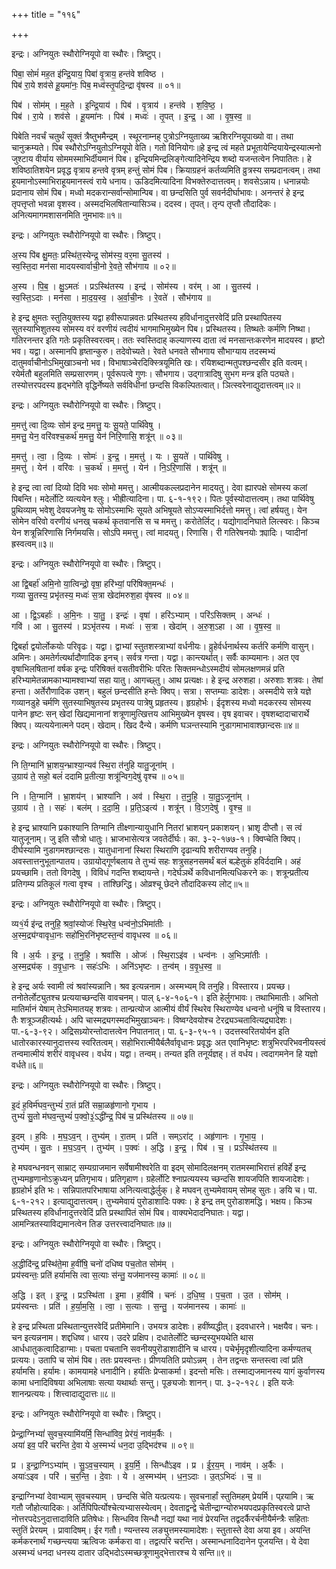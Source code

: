 +++
title = "११६"

+++


इन्द्रः। अग्नियुतः स्थौरोग्नियूपो वा स्थौरः। त्रिष्टुप्।

पिबा॒ सोमं॑ मह॒त इ॑न्द्रि॒याय॒ पिबा॑ वृ॒त्राय॒ हन्त॑वे शविष्ठ ।  
पिब॑ रा॒ये शव॑से हू॒यमा॑नः॒ पिब॒ मध्व॑स्तृ॒पदि॒न्द्रा वृ॑षस्व ॥ ०१॥

पिब॑ । सोम॑म् । म॒ह॒ते । इ॒न्द्रि॒याय॑ । पिब॑ । वृ॒त्राय॑ । हन्त॑वे । श॒वि॒ष्ठ॒ ।  
पिब॑ । रा॒ये । शव॑से । हू॒यमा॑नः । पिब॑ । मध्वः॑ । तृ॒पत् । इ॒न्द्र॒ । आ । वृ॒ष॒स्व॒ ॥

पिबेति नवर्चं चतुर्थं सूक्तं त्रैष्तुभमैन्द्रम् । स्थूरनाम्नह् पुत्रोऽग्नियुताख्य ऋशिरग्नियूपाख्यो वा। तथा चानुक्रम्यते। पिब स्थौरोऽग्नियुतोऽग्नियूपो वेति। गतो विनियोगः॥हे इन्द्र त्वं महते प्रभूतायेन्दियायेन्द्रस्यात्मनो जुश्टाय वीर्याय सोममस्माभिर्दीयमानं पिब। इन्द्रियमिन्द्रलिङ्गेत्यादिनेन्द्रिय शब्दो यजन्तत्वेन निपातितः। हे शविष्ठातिशयेन प्रवृद्ध वृत्राय हन्तवे वृत्रम् हन्तुं सोमं पिब। क्रियाग्रहनं कर्तव्यमिति व्रुत्रस्य सम्प्रदानत्वम्। तथा हूयमानोऽस्माभिराहूयमानस्त्वं राये धनाय। ऊडिदमित्यादिना विभक्तेरुदात्तत्वम्। शवसेऽन्नाय। धनान्नयोः प्रदानाय सोमं पिब। मध्वो मदकरान्सर्वान्सोमान्पिब। वा छन्दसिति पुर्व सवर्नदीर्घाभावः। अनन्तरं हे इन्द्र तृपत्तृप्तो भवन्ना वृशस्व। अस्मदभिलषितान्यासिञ्च। ददस्व। तृपत्। तृन्प तृप्तौ तौदादिकः। अनित्यमागमशासनमिति नुमभावः॥१॥

इन्द्रः। अग्नियुतः स्थौरोग्नियूपो वा स्थौरः। त्रिष्टुप्।

अ॒स्य पि॑ब क्षु॒मतः॒ प्रस्थि॑त॒स्येन्द्र॒ सोम॑स्य॒ वर॒मा सु॒तस्य॑ ।  
स्व॒स्ति॒दा मन॑सा मादयस्वार्वाची॒नो रे॒वते॒ सौभ॑गाय ॥ ०२॥

अ॒स्य । पि॒ब॒ । क्षु॒ऽमतः॑ । प्रऽस्थि॑तस्य । इन्द्र॑ । सोम॑स्य । वर॑म् । आ । सु॒तस्य॑ ।  
स्व॒स्ति॒ऽदाः । मन॑सा । मा॒द॒य॒स्व॒ । अ॒र्वा॒ची॒नः । रे॒वते॑ । सौभ॑गाय ॥

हे इन्द्र क्षुमतः स्तुतियुक्तस्य यद्वा हवीरूपान्नवतः प्रस्थितस्य हविर्धानादुत्तरवेदिं प्रति प्रस्थापितस्य सुतस्याभिशुतस्य सोमस्य वरं वरणीयं त्वदीयं भागमाभिमुख्येन पिब। प्रस्थितस्य। तिष्थतेः कर्मणि निष्था। गतिरनन्तर इति गतेः प्रकृतिस्वरत्वम्। ततः स्वस्तिदाह् कल्याणस्य दाता त्वं मनसान्तःकरणेन मादयस्व। हृष्टो भव। यद्वा। अस्मानपि हृष्तान्कुरु। तदेवोच्यते। रेवते धनवते सौभगाय सौभाग्याय तदस्मभ्यं दातुमर्वाचीनोऽभिमुखाञ्चनो भव। विभाषाञ्चेरदिक्स्त्रियूमिति खः। रयिशब्दान्मतुपश्छन्दसीर इति वत्वम्। रयेर्मतौ बहुलमिति सम्प्रसारणम्। पूर्वरूपत्वे गुणः। सौभगाय। उद्गात्रादिषु सुभग मन्त्र इति पठ्यते। तस्योत्तरपदस्य हृद्भगेति वृद्धिर्नेष्यते सर्वविधीनां छन्दसि विकल्पितत्वात्। ञित्स्वरेनाद्युदात्तत्वम्॥२॥

इन्द्रः। अग्नियुतः स्थौरोग्नियूपो वा स्थौरः। त्रिष्टुप्।

म॒मत्तु॑ त्वा दि॒व्यः सोम॑ इन्द्र म॒मत्तु॒ यः सू॒यते॒ पार्थि॑वेषु ।  
म॒मत्तु॒ येन॒ वरि॑वश्च॒कर्थ॑ म॒मत्तु॒ येन॑ निरि॒णासि॒ शत्रू॑न् ॥ ०३॥

म॒मत्तु॑ । त्वा॒ । दि॒व्यः । सोमः॑ । इ॒न्द्र॒ । म॒मत्तु॑ । यः । सू॒यते॑ । पार्थि॑वेषु ।  
म॒मत्तु॑ । येन॑ । वरि॑वः । च॒कर्थ॑ । म॒मत्तु॑ । येन॑ । नि॒ऽरि॒णासि॑ । शत्रू॑न् ॥

हे इन्द्र त्वा त्वां दिव्यो दिवि भवः सोमो ममत्तु। आत्मीयकल्लप्रदानेन मादयतु। देवा ह्यारपक्षे सोमस्य कलां पिबन्ति। मदेर्लोटि व्यत्ययेन श्लुः। भीह्रीत्यादिना। पा. ६-१-१९२। पितः पूर्वस्योदात्तत्वम्। तथा पार्थिवेषु प्रुथिव्याम् भवेशु देवयजनेषु यः सोमोऽस्माभिः सूयते अभिषूयते सोऽप्यस्माभिर्दत्तो ममत्तु। त्वां हर्षयतु। येन सोमेन वरिवो वरणीयं धनख् चकर्थ कृतवानसि स च ममत्तु। करोतेर्लिट्। यद्योगादनिघाते लित्स्वरः। किञ्च येन शत्रून्निरिणासि निर्गमयसि। सोऽपि ममत्तु। त्वां मादयतु। रिणासि। री गतिरेषनयोः क्र्यादिः। प्वादीनां ह्रस्वत्वम्॥३॥

इन्द्रः। अग्नियुतः स्थौरोग्नियूपो वा स्थौरः। त्रिष्टुप्।

आ द्वि॒बर्हा॑ अमि॒नो या॒त्विन्द्रो॒ वृषा॒ हरि॑भ्यां॒ परि॑षिक्त॒मन्धः॑ ।  
गव्या सु॒तस्य॒ प्रभृ॑तस्य॒ मध्वः॑ स॒त्रा खेदा॑मरुश॒हा वृ॑षस्व ॥ ०४॥

आ । द्वि॒ऽबर्हाः॑ । अ॒मि॒नः । या॒तु॒ । इन्द्रः॑ । वृषा॑ । हरि॑ऽभ्याम् । परि॑ऽसिक्तम् । अन्धः॑ ।  
गवि॑ । आ । सु॒तस्य॑ । प्रऽभृ॑तस्य । मध्वः॑ । स॒त्रा । खेदा॑म् । अ॒रु॒श॒ऽहा । आ । वृ॒ष॒स्व॒ ॥

द्विबर्हा द्वयोर्लोकयोः परिवृढः। यद्वा। द्वाभ्यां स्तुतशस्त्राभ्यां वर्धनीयः। व्रुहेर्वर्धनार्थस्य कर्तरि कर्मणि वासुन्। अमिनः। अमतेर्गत्यर्थादौणादिक इनच्। सर्वत्र गन्ता। यद्वा। कान्त्यर्थात्। सर्वैः काम्यमानः। अत एव वृषाभिलषितानां वर्षक इन्द्रः परिषिक्तं वसतीवरीभिः परितः सिक्तमन्धोऽस्मदीयं सोमलक्षणमन्नं प्रति हरिभ्यामेतन्नामकाभ्यामश्वाभ्यां सहा यातु। आगच्छ्तु। आथ प्रत्यक्षः। हे इन्द्र अरुशहा। अरुशाः शत्रवः। तेषां हन्ता। अर्तेरौणादिक उशन्। बहुलं छन्दसीति हन्तेः क्विप्। सत्रा। सप्तम्याः डादेशः। अस्मदीये सत्रे यज्ञे गव्यानडुहे चर्मणि सुतस्याभिषुतस्य प्रभृतस्य पात्रेषु प्रहृतस्य। हृग्रहोर्भः। ईदृशस्य मध्वो मदकरस्य सोमस्य पानेन हृष्टः सन् खेदां खिद्यमानानां शत्रूणामुत्खित्तय आभिमुख्येन वृषस्व। वृष इवाचर। वृषशब्दादाचारार्थे क्विप्। व्यत्ययेनात्मने पदम्। खेदाम्। खिद दैन्ये। कर्मणि घञन्तस्यामि नुडागमाभावाश्छान्दसः॥४॥

इन्द्रः। अग्नियुतः स्थौरोग्नियूपो वा स्थौरः। त्रिष्टुप्।

नि ति॒ग्मानि॑ भ्रा॒शय॒न्भ्राश्या॒न्यव॑ स्थि॒रा त॑नुहि यातु॒जूना॑म् ।  
उ॒ग्राय॑ ते॒ सहो॒ बलं॑ ददामि प्र॒तीत्या॒ शत्रू॑न्विग॒देषु॑ वृश्च ॥ ०५॥

नि । ति॒ग्मानि॑ । भ्रा॒शय॑न् । भ्राश्या॑नि । अव॑ । स्थि॒रा । त॒नु॒हि॒ । या॒तु॒ऽजूना॑म् ।  
उ॒ग्राय॑ । ते॒ । सहः॑ । बल॑म् । द॒दा॒मि॒ । प्र॒ति॒ऽइत्य॑ । शत्रू॑न् । वि॒ऽग॒देषु॑ । वृ॒श्च॒ ॥

हे इन्द्र भ्राश्यानि प्रकाश्यानि तिग्मानि तीक्ष्णान्यायुधानि नितरां भ्राशयन् प्रकाशयन्। भ्राशृ दीप्तौ। स त्वं यातुजूनाम्। जु इति सौत्रो धातुः। भ्राजभासेत्यत्र जवतेर्दीर्घः। का. ३-२-१७७-१। क्विप्चेति क्विप्। दीर्घस्यामि नुडागमश्छान्दसः। यातुधानानां स्थिरा स्थिराणि दृढान्यपि शरीराण्यव तनुहि। अवस्तात्तनुभूतान्पातय। उग्रायोद्गूर्णबलाय ते तुभ्यं सहः शत्रुसहनसमर्थं बलं बल्हेतुकं हविर्ददामि। अहं प्रयच्छामि। ततो विगदेषु । विविधं गदन्ति शब्दायन्ते। गदेर्घञर्थे कविधानमित्यधिकरने कः। शत्रून्प्रतीत्य प्रतिगम्य प्रतिकूलं गत्वा वृश्च । तांश्छिन्द्धि। ओव्रश्चू छेदने तौदादिकस्य लोट्॥५॥

इन्द्रः। अग्नियुतः स्थौरोग्नियूपो वा स्थौरः। त्रिष्टुप्।

व्य१॒॑र्य इ॑न्द्र तनुहि॒ श्रवां॒स्योजः॑ स्थि॒रेव॒ धन्व॑नो॒ऽभिमा॑तीः ।  
अ॒स्म॒द्र्य॑ग्वावृधा॒नः सहो॑भि॒रनि॑भृष्टस्त॒न्वं॑ वावृधस्व ॥ ०६॥

वि । अ॒र्यः । इ॒न्द्र॒ । त॒नु॒हि॒ । श्रवां॑सि । ओजः॑ । स्थि॒राऽइ॑व । धन्व॑नः । अ॒भिऽमा॑तीः ।  
अ॒स्म॒द्र्य॑क् । व॒वृ॒धा॒नः । सहः॑ऽभिः । अनि॑ऽभृष्टः । त॒न्व॑म् । व॒वृ॒ध॒स्व॒ ॥

हे इन्द्र अर्यः स्वामी त्वं श्रवांस्यन्नानि। श्रव इत्यन्ननाम। अस्मभ्यम् वि तनुहि। विस्तारय। प्रयच्छ। तनोतेर्लोट्युतश्च प्रत्ययाच्छन्दसि वावचनम्। पाल् ६-४-१०६-१। इति हेर्लुगभावः। तथाभिमातीः। अभितो मातिर्मानं येषाम् तेऽभिमातयह् शत्रवः। तान्प्रत्योज आत्मीयं वीर्यं स्थिरेव स्थिराण्येव धन्वनो धनूंषि च विस्तारय। तैः शत्रूञ्जहीत्यर्थः। अपि चास्मद्र्यगस्मदभिमुखाञ्चनः। विष्वग्देवयोश्च टेरद्र्यञ्चतावित्यद्र्यादेशः। पा.-६-३-९२। अद्रिसध्र्योरन्तोदात्तत्वेन निपातनात्। पा. ६-३-९५-१। उदत्तस्वरितयोर्यन इति धातोरकारस्यानुदात्तस्य स्वरितत्वम्। सहोभिरात्मीयैर्बलैर्वावृधानः प्रवृद्धः अत एवानिभृष्टः शत्रुभिरपरिभवनीयस्त्वं तन्वमात्मीयं शरीरं वावृधस्व। वर्धय। यद्वा। तन्वम्। तन्यत इति तनूर्यज्ञह्। तं वर्धय। त्वदागमनेन हि यज्ञो वर्धते॥६॥

इन्द्रः। अग्नियुतः स्थौरोग्नियूपो वा स्थौरः। त्रिष्टुप्।

इ॒दं ह॒विर्म॑घव॒न्तुभ्यं॑ रा॒तं प्रति॑ सम्रा॒ळहृ॑णानो गृभाय ।  
तुभ्यं॑ सु॒तो म॑घव॒न्तुभ्यं॑ प॒क्वो॒३॒॑ऽद्धी॑न्द्र॒ पिब॑ च॒ प्रस्थि॑तस्य ॥ ०७॥

इ॒दम् । ह॒विः । म॒घ॒ऽव॒न् । तुभ्य॑म् । रा॒तम् । प्रति॑ । सम्ऽरा॑ट् । अहृ॑णानः । गृ॒भा॒य॒ ।  
तुभ्य॑म् । सु॒तः । म॒घ॒ऽव॒न् । तुभ्य॑म् । प॒क्वः॑ । अ॒द्धि । इ॒न्द्र॒ । पिब॑ । च॒ । प्रऽस्थि॑तस्य ॥

हे मघवन्धनवन् साम्राट् सम्यग्राजमान सर्वेषामीश्वरेति वा इदम् सोमादिलक्षनम् रातमस्माभिरात्तं हविर्हे इन्द्र तुभ्यमहृणानोऽक्रुध्यन् प्रतिगृभाय। प्रतिगृहाण। ग्रहेर्लोटि श्नाप्रत्ययस्य च्छन्दसि शायजपिति शायजादेशः। हृग्रहोर्भ इति भः। सन्निपातपरिभाषाया अनित्यत्वाद्धेर्लुक्। हे मघवन् तुभ्यमेवायम् सोमह् सुतः। ङयि च। पा. ६-१-२१२। इत्याद्युदात्तत्वम्। तुभ्यमेवायं पुरोडाशादिः पक्वः। हे इन्द्र तम् पुरोडाशमद्धि। भक्षय। किञ्च प्रस्थितस्य हविर्धानादुत्तरवेदिं प्रति प्रस्थापितं सोमं पिब। वाक्यभेदादनिघातः। यद्वा। आमन्त्रितस्याविद्यमानत्वेन तिङ उत्तरत्त्वादनिघातः॥७॥

इन्द्रः। अग्नियुतः स्थौरोग्नियूपो वा स्थौरः। त्रिष्टुप्।

अ॒द्धीदि॑न्द्र॒ प्रस्थि॑ते॒मा ह॒वींषि॒ चनो॑ दधिष्व पच॒तोत सोम॑म् ।  
प्रय॑स्वन्तः॒ प्रति॑ हर्यामसि त्वा स॒त्याः स॑न्तु॒ यज॑मानस्य॒ कामाः॑ ॥ ०८॥

अ॒द्धि । इत् । इ॒न्द्र॒ । प्रऽस्थि॑ता । इ॒मा । ह॒वींषि॑ । चनः॑ । द॒धि॒ष्व॒ । प॒च॒ता । उ॒त । सोम॑म् ।  
प्रय॑स्वन्तः । प्रति॑ । ह॒र्या॒म॒सि॒ । त्वा॒ । स॒त्याः । स॒न्तु॒ । यज॑मानस्य । कामाः॑ ॥

हे इन्द्र प्रस्थिता प्रस्थितान्युत्तरवेदिं प्रतीमेमानि। उभयत्र डादेशः। हवींष्यद्धीत्। इदवधारने। भक्षयैव। चनः। चन इत्यन्ननाम। शद्दधिष्व। धारय। उदरे प्रक्षिप। दधातेर्लोटि च्छन्दस्युभयथेति थास आर्धधातुकत्वादिडाग्माः। पचता पचतानि सवनीयपुरॊडाशादीनि च धारय। पचेर्भृमृदृशीत्यादिना कर्मण्यतच् प्रत्ययः। उतापि च सोमं पिब। ततः प्रयस्वन्तः। प्रीणयतिति प्रयोऽन्नम् । तेन तद्वन्तः सन्तस्त्वा त्वां प्रति हर्यामसि। हर्यामः। कामयामहे धनादीनि। हर्यतिः प्रेप्साकर्मा। इदन्तो मसिः। तस्माद्यजमानस्य यागं कुर्वाणस्य कामा धनादिविषया अभिलाषाः सत्या यथार्थाः सन्तु। पूङ्यजोः शानन्। पा. ३-२-१२८। इति यजेः शानन्प्रत्ययः। शित्त्वादाद्युदात्तः॥८॥

इन्द्रः। अग्नियुतः स्थौरोग्नियूपो वा स्थौरः। त्रिष्टुप्।

प्रेन्द्रा॒ग्निभ्यां॑ सुवच॒स्यामि॑यर्मि॒ सिन्धा॑विव॒ प्रेर॑यं॒ नाव॑म॒र्कैः ।  
अया॑ इव॒ परि॑ चरन्ति दे॒वा ये अ॒स्मभ्यं॑ धन॒दा उ॒द्भिद॑श्च ॥ ०९॥

प्र । इ॒न्द्रा॒ग्निऽभ्या॑म् । सु॒ऽव॒च॒स्याम् । इ॒य॒र्मि॒ । सिन्धौ॑ऽइव । प्र । ई॒र॒य॒म् । नाव॑म् । अ॒र्कैः ।  
अयाः॑ऽइव । परि॑ । च॒र॒न्ति॒ । दे॒वाः । ये । अ॒स्मभ्य॑म् । ध॒न॒ऽदाः । उ॒त्ऽभिदः॑ । च॒ ॥

इन्द्राग्निभ्यां देवाभ्याम् सुवचस्याम् । छन्दसि चेति यत्प्रत्ययः। सुवचनार्हां स्तुतिमहम् प्रेयर्मि। प्र्रयामि। ऋ गतौ जौहोत्यादिकः। अर्तिपिपिर्त्योश्चेत्यभ्यासस्येत्वम्। देवताद्वन्द्वे चेतीन्द्राग्न्योरुभयपदप्रकृतिस्वरत्वे प्राप्ते नोत्तरपदेऽनुदात्तादाविति प्रतिषेधः। सिन्धविव सिन्धौ नद्यां यथा नावं प्रेरयन्ति तद्वदर्कैरर्चनीयैर्मन्त्रैः सहिताः स्तुतिं प्रेरयम् । प्रावादिषम्। ईर गतौ। ण्यन्तस्य लङ्युत्तमस्यामादेशः। स्तुतास्ते देवा अया इव। अयन्ति कर्मकरनार्थं गच्छन्त्यया ऋत्विजः कर्मकरा वा। तद्वत्परि चरन्ति। अस्मान्धनादिदानेन पूजयन्ति। ये देवा अस्मभ्यं धनदा धनस्य दातार उद्भिदोऽस्मच्छत्रूणामुद्भेत्तारश्च ये सन्ति॥९॥